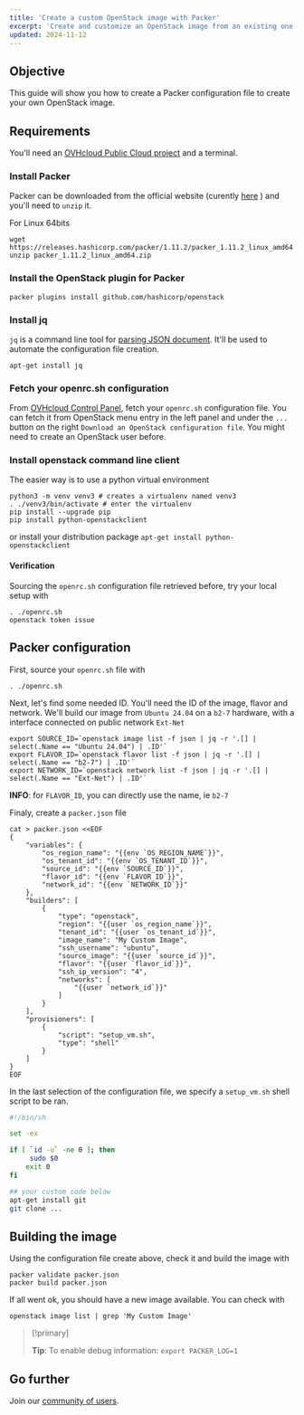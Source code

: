 ```yaml
---
title: 'Create a custom OpenStack image with Packer'
excerpt: 'Create and customize an OpenStack image from an existing one with Packer'
updated: 2024-11-12
---
```


## Objective

This guide will show you how to create a Packer configuration file to create your own OpenStack image.

## Requirements

You'll need an [OVHcloud Public Cloud project](/pages/public_cloud/compute/create_a_public_cloud_project) and a terminal.

### Install Packer

Packer can be downloaded from the official website (curently [here](https://www.packer.io/downloads.html) ) and you'll need to `unzip` it.

For Linux 64bits

```shell
wget https://releases.hashicorp.com/packer/1.11.2/packer_1.11.2_linux_amd64.zip
unzip packer_1.11.2_linux_amd64.zip
```

### Install the OpenStack plugin for Packer

```shell
packer plugins install github.com/hashicorp/openstack
```

### Install jq

`jq` is a command line tool for [parsing JSON document](https://stedolan.github.io/jq/manual/). It'll be used to automate the configuration file creation.

```shell
apt-get install jq
```

### Fetch your openrc.sh configuration

From [OVHcloud Control Panel](/links/manager), fetch your `openrc.sh` configuration file. You can fetch it from OpenStack menu entry in the left panel and under the `...` button on the right `Download an OpenStack configuration file`. You might need to create an OpenStack user before.

### Install openstack command line client

The easier way is to use a python virtual environment

```shell
python3 -m venv venv3 # creates a virtualenv named venv3
. ./venv3/bin/activate # enter the virtualenv
pip install --upgrade pip
pip install python-openstackclient
```

or install your distribution package `apt-get install python-openstackclient`

#### Verification

Sourcing the `openrc.sh` configuration file retrieved before, try your local setup with

```shell
. ./openrc.sh
openstack token issue
```

## Packer configuration

First, source your `openrc.sh` file with

```shell
. ./openrc.sh
```

Next, let's find some needed ID. You'll need the ID of the image, flavor and network. We'll build our image from `Ubuntu 24.04` on a `b2-7` hardware, with a interface connected on public network `Ext-Net`

```shell
export SOURCE_ID=`openstack image list -f json | jq -r '.[] | select(.Name == "Ubuntu 24.04") | .ID'`
export FLAVOR_ID=`openstack flavor list -f json | jq -r '.[] | select(.Name == "b2-7") | .ID'`
export NETWORK_ID=`openstack network list -f json | jq -r '.[] | select(.Name == "Ext-Net") | .ID'`
```

**INFO**: for `FLAVOR_ID`, you can directly use the name, ie `b2-7`

Finaly, create a `packer.json` file

```shell
cat > packer.json <<EOF
{
    "variables": {
        "os_region_name": "{{env `OS_REGION_NAME`}}",
        "os_tenant_id": "{{env `OS_TENANT_ID`}}",
        "source_id": "{{env `SOURCE_ID`}}",
        "flavor_id": "{{env `FLAVOR_ID`}}",
        "network_id": "{{env `NETWORK_ID`}}"
    },
    "builders": [
        {
            "type": "openstack",
            "region": "{{user `os_region_name`}}",
            "tenant_id": "{{user `os_tenant_id`}}",
            "image_name": "My Custom Image",
            "ssh_username": "ubuntu",
            "source_image": "{{user `source_id`}}",
            "flavor": "{{user `flavor_id`}}",
            "ssh_ip_version": "4",
            "networks": [
                "{{user `network_id`}}"
            ]
        }
    ],
    "provisioners": [
        {
            "script": "setup_vm.sh",
            "type": "shell"
        }
    ]
}
EOF
```

In the last selection of the configuration file, we specify a `setup_vm.sh` shell script to be ran.

```sh
#!/bin/sh

set -ex

if [ `id -u` -ne 0 ]; then
     sudo $0
    exit 0
fi

## your custom code below
apt-get install git
git clone ...

```

## Building the image

Using the configuration file create above, check it and build the image with

```shell
packer validate packer.json
packer build packer.json
```

If all went ok, you should have a new image available. You can check with

```shell
openstack image list | grep 'My Custom Image'
```

> [!primary]
> 
> **Tip**: To enable debug information: `export PACKER_LOG=1`
> 

## Go further

Join our [community of users](/links/community).

